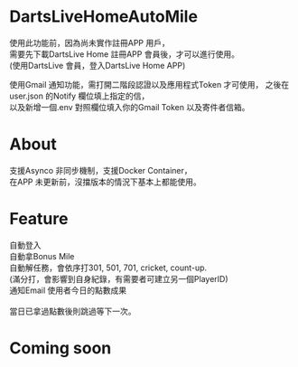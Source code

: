 # DartsLiveHomeAutoMile

使用此功能前，因為尚未實作註冊APP 用戶，\
需要先下載DartsLive Home 註冊APP 會員後，才可以進行使用。\
(使用DartsLive 會員，登入DartsLive Home APP)

使用Gmail 通知功能，需打開二階段認證以及應用程式Token 才可使用，
之後在user.json 的Notify 欄位填上指定的信，\
以及新增一個.env 對照欄位填入你的Gmail Token 以及寄件者信箱。

# About

支援Asynco 非同步機制，支援Docker Container，\
在APP 未更新前，沒擋版本的情況下基本上都能使用。

# Feature

自動登入\
自動拿Bonus Mile\
自動解任務，會依序打301, 501, 701, cricket, count-up. \
(滿分打，會影響到自身紀錄，有需要者可建立另一個PlayerID)\
通知Email 使用者今日的點數成果\
\
當日已拿過點數後則跳過等下一次。

# Coming soon
